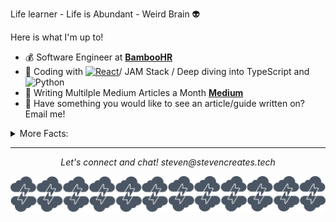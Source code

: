 

Life learner - Life is Abundant - Weird Brain :alien:

Here is what I'm up to!

- :moneybag: Software Engineer at **[BambooHR](https://www.bamboohr.com)**
- :rocket: Coding with [![React](https://img.shields.io/badge/-React-black?style=flat&logo=react&link=https://github.com/StevenCreates)](https://github.com/StevenCreates)/ JAM Stack / Deep diving into TypeScript and <img alt="Python" src="https://img.shields.io/badge/-Python-3776AB?style=flat-square&logo=python&logoColor=purple" />
- :book: Writing Multilple Medium Articles a Month **[Medium](https://medium.com/@steven_creates)**
- :thought_balloon: Have something you would like to see an article/guide written on? Email me!

<details>
  <summary>More Facts:</summary>


  - I may play a little to much **[Apex Legends](https://apex.tracker.gg/profile/xbl/LEVELxTREE)**
  - I love to draw and create. :pencil2:
  - I have two kids Raptor and Zephyr 
  - I also have two doggos Olive and Talula
  

  ![My github stats](https://github-readme-stats.vercel.app/api?username=StevenCreates&show_icons=true&theme=radical)
  
  <br><br>
</details>

<hr>
<p align="center">
  <i>Let's connect and chat!</i>
  <i>steven@stevencreates.tech</i>
   

![Banner](https://github.com/StevenCreates/StevenCreates/blob/master/bannercreates.png)
